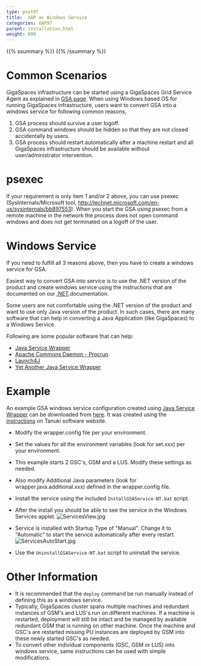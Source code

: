 ```yaml
---
type: post97
title:  XAP as Windows Service
categories: XAP97
parent: installation.html
weight: 800
---
```


{{% ssummary %}} {{% /ssummary %}}

# Common Scenarios

GigaSpaces infrastructure can be started using a GigaSpaces Grid Service Agent as explained in [GSA page](/product_overview/service-grid.html#gsa). When using Windows based OS for running GigaSpaces infrastructure, users want to convert GSA into a windows service for following common reasons,

1. GSA process should survive a user logoff.
1. GSA command windows should be hidden so that they are not closed accidentally by users.
1. GSA process should restart automatically after a machine restart and all GigaSpaces infrastructure should be available without user/administrator intervention.

# psexec

If your requirement is only item 1 and/or 2 above, you can use psexec (SysInternals/Microsoft tool, http://technet.microsoft.com/en-us/sysinternals/bb897553). When you start the GSA using psexec from a remote machine in the network the process does not open command windows and does not get terminated on a logoff of the user.

# Windows Service

If you need to fulfill all 3 reasons above, then you have to create a windows service for GSA.

Easiest way to convert GSA into service is to use the .NET version of the product and create windows service using the instructions that are documented on our [.NET]({{%currentneturl%}}/installation.html).documentation.

Some users are not comfortable using the .NET version of the product and want to use only Java version of the product. In such cases, there are many software that can help in converting a Java Application (like GigaSpaces) to a Windows Service.

Following are some popular software that can help:

- [Java Service Wrapper](http://wrapper.tanukisoftware.org/)
- [Apache Commons Daemon - Procrun](http://commons.apache.org/daemon/procrun.html)
- [Launch4J](http://launch4j.sourceforge.net/)
- [Yet Another Java Service Wrapper](http://sourceforge.net/projects/yajsw/)

# Example

An example GSA windows service configuration created using [Java Service Wrapper](http://wrapper.tanukisoftware.org/) can be downloaded from [here](/download_files/myApp.zip). It was created using the [instructions](http://wrapper.tanukisoftware.com/doc/english/integrate-simple-win.html#allTogether) on Tanuki software website.

- Modify the wrapper.config file per your environment.
- Set the values for all the environment variables (look for set.xxx) per your environment.
- This example starts 2 GSC's, GSM and a LUS. Modify these settings as needed.
- Also modify Additional Java parameters (look for wrapper.java.additional.xxx) defined in the wrapper.config file.
- Install the service using the included `InstallGSAService-NT.bat` script.
- After the install you should be able to see the service in the Windows Services applet.
![ServicesView.jpg](/attachment_files/ServicesView.jpg)

- Service is installed with Startup Type of "Manual". Change it to "Automatic" to start the service automatically after every restart.
![ServicesAutoStart.jpg](/attachment_files/ServicesAutoStart.jpg)

- Use the `UninstallGSAService-NT.bat` script to uninstall the service.

# Other Information

- It is recommended that the `deploy` command be run manually instead of defining this as a windows service.
- Typically, GigaSpaces cluster spans multiple machines and redundant instances of GSM's and LUS's run on different machines. If a machine is restarted, deployment will still be intact and be managed by available redundant GSM that is running on other machine. Once the machine and GSC's are restarted missing PU instances are deployed by GSM into these newly started GSC's as needed.
- To convert other individual components (GSC, GSM or LUS) into windows service, same instructions can be used with simple modifications.
